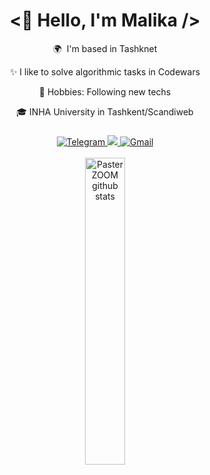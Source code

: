 <div align="center">
<h1><👋 Hello, I'm Malika /> </h1>
</div>


<div align="center">
<p>🌍  I'm based in Tashknet </p>
<p> ✨ I like to solve algorithmic tasks in Codewars </p>
<p> 🔭 Hobbies: Following new techs </p>
<p> 🎓 INHA University in Tashkent/Scandiweb </p>
</div>

###
<div align="center">
  <a href="https://t.me/msadullaeva96">
    <img alt="Telegram" src="https://img.shields.io/badge/Telegram-2CA5E0?style=for-the-badge&logo=telegram&logoColor=white" />
  </a>
  <a href="https://www.linkedin.com/in/malika-sadullaeva-439219275/">
    <img src="https://img.shields.io/badge/linkedin-%230077B5.svg?&style=for-the-badge&logo=linkedin&logoColor=white" />
  </a>
  <a href="mailto:m.sadullaeva96@gmail.com">
    <img alt="Gmail" src="https://img.shields.io/badge/Gmail-D14836?style=for-the-badge&logo=gmail&logoColor=white" />
  </a>
  <br />
</div>

<!----Stats-------------------------------------------------------------------------------------------------------------------------------------------->
<br>
<div align="center">
    <a href="https://github.com/malikasadullaeva96?tab=repositories" target="_blank">
        <img src="https://github-readme-stats.vercel.app/api/top-langs/?username=malikasadullaeva96&langs_count=10&title_color=a855f7&text_color=ffffff&icon_color=ffffff&bg_color=181824&hide_border=true&locale=en&custom_title=Top%20%Languages"
             title="PasterZOOM github repositories"
             alt="PasterZOOM github stats"
             width="35.5%"/>
    </a>
</div>
<!---------------------------------------------------------------------------------------------------------------------------------------------------->
